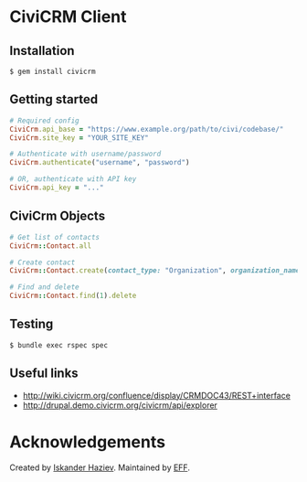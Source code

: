 # CiviCRM Client

## Installation

```
$ gem install civicrm
```

## Getting started

```ruby
# Required config
CiviCrm.api_base = "https://www.example.org/path/to/civi/codebase/"
CiviCrm.site_key = "YOUR_SITE_KEY"

# Authenticate with username/password
CiviCrm.authenticate("username", "password")

# OR, authenticate with API key
CiviCrm.api_key = "..."
```

## CiviCrm Objects

```ruby
# Get list of contacts
CiviCrm::Contact.all

# Create contact
CiviCrm::Contact.create(contact_type: "Organization", organization_name: "test")

# Find and delete
CiviCrm::Contact.find(1).delete
```

## Testing

```
$ bundle exec rspec spec
```

## Useful links

* http://wiki.civicrm.org/confluence/display/CRMDOC43/REST+interface
* http://drupal.demo.civicrm.org/civicrm/api/explorer

# Acknowledgements

Created by [Iskander Haziev](https://github.com/gvalmon). Maintained by [EFF](https://www.eff.org/).
